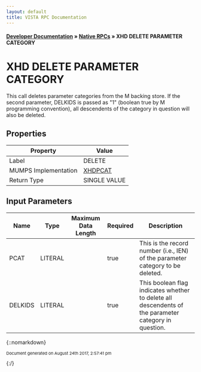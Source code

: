 ```yaml
---
layout: default
title: VISTA RPC Documentation
---
```


#### [Developer Documentation](../index) &#187; [Native RPCs](TableOfContents) &#187; XHD DELETE PARAMETER CATEGORY<br/>
# XHD DELETE PARAMETER CATEGORY

This call deletes parameter categories from the M backing store. If the second parameter, DELKIDS is passed as "1" (boolean true by M programming convention), all descendents of the category in question will also be deleted.

## Properties

Property | Value
--- | ---
Label | DELETE
MUMPS Implementation | [XHDPCAT](http://code.osehra.org/dox/Routine_XHDPCAT_source.html)
Return Type | SINGLE VALUE


## Input Parameters

Name | Type | Maximum Data Length | Required | Description
--- | --- | --- | --- | ---
PCAT | LITERAL |  | true | This is the record number (i.e., IEN) of the parameter category to be deleted.
DELKIDS | LITERAL |  | true | This boolean flag indicates whether to delete all descendents of the parameter category in question.



{::nomarkdown} <br/><p style="font-size: 11px">Document generated on August 24th 2017, 2:57:41 pm</p>{:/}